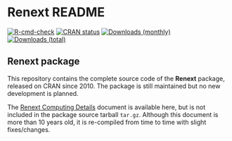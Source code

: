 Renext README
================

<!-- badges: start -->

[![R-cmd-check](https://github.com/IRSN/Renext/actions/workflows/check.yml/badge.svg)](https://github.com/IRSN/Renext/actions/workflows/check.yml)
[![CRAN
status](https://www.r-pkg.org/badges/version/Renext)](https://cran.r-project.org/package=Renext)
[![Downloads
(monthly)](https://cranlogs.r-pkg.org/badges/Renext?color=brightgreen)](https://cran.r-project.org/package=Renext)
[![Downloads
(total)](https://cranlogs.r-pkg.org/badges/grand-total/Renext?color=brightgreen)](https://cran.r-project.org/package=Renext)

<!-- badges: end -->
<!-- README.md is generated from README.Rmd. Please edit htat file -->

## Renext package

This repository contains the complete source code of the **Renext**
package, released on CRAN since 2010. The package is still maintained
but no new development is planned.

The [Renext Computing
Details](https://github.com/IRSN/Renext/inst/computing/RenextCompDet.pdf)
document is available here, but is not included in the package source
tarball `tar.gz`. Although this document is more than 10 years old, it
is re-compiled from time to time with slight fixes/changes.
